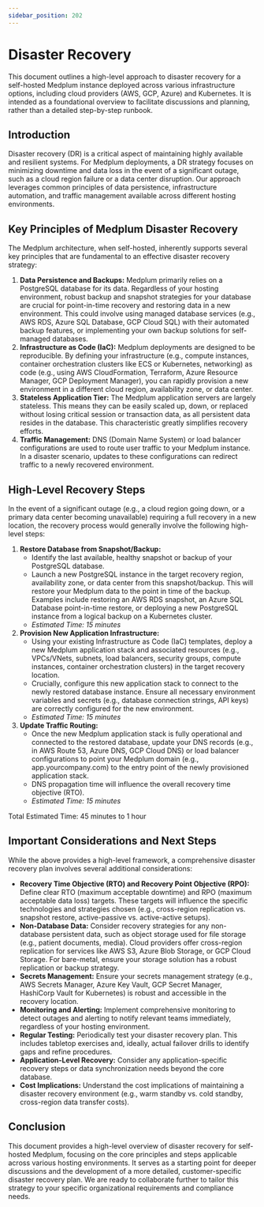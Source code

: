 ```yaml
---
sidebar_position: 202
---
```


# Disaster Recovery

This document outlines a high-level approach to disaster recovery for a self-hosted Medplum instance deployed across various infrastructure options, including cloud providers (AWS, GCP, Azure) and Kubernetes. It is intended as a foundational overview to facilitate discussions and planning, rather than a detailed step-by-step runbook.

## Introduction

Disaster recovery (DR) is a critical aspect of maintaining highly available and resilient systems. For Medplum deployments, a DR strategy focuses on minimizing downtime and data loss in the event of a significant outage, such as a cloud region failure or a data center disruption. Our approach leverages common principles of data persistence, infrastructure automation, and traffic management available across different hosting environments.

## Key Principles of Medplum Disaster Recovery

The Medplum architecture, when self-hosted, inherently supports several key principles that are fundamental to an effective disaster recovery strategy:

1. **Data Persistence and Backups:** Medplum primarily relies on a PostgreSQL database for its data. Regardless of your hosting environment, robust backup and snapshot strategies for your database are crucial for point-in-time recovery and restoring data in a new environment. This could involve using managed database services (e.g., AWS RDS, Azure SQL Database, GCP Cloud SQL) with their automated backup features, or implementing your own backup solutions for self-managed databases.
2. **Infrastructure as Code (IaC):** Medplum deployments are designed to be reproducible. By defining your infrastructure (e.g., compute instances, container orchestration clusters like ECS or Kubernetes, networking) as code (e.g., using AWS CloudFormation, Terraform, Azure Resource Manager, GCP Deployment Manager), you can rapidly provision a new environment in a different cloud region, availability zone, or data center.
3. **Stateless Application Tier:** The Medplum application servers are largely stateless. This means they can be easily scaled up, down, or replaced without losing critical session or transaction data, as all persistent data resides in the database. This characteristic greatly simplifies recovery efforts.
4. **Traffic Management:** DNS (Domain Name System) or load balancer configurations are used to route user traffic to your Medplum instance. In a disaster scenario, updates to these configurations can redirect traffic to a newly recovered environment.

## High-Level Recovery Steps

In the event of a significant outage (e.g., a cloud region going down, or a primary data center becoming unavailable) requiring a full recovery in a new location, the recovery process would generally involve the following high-level steps:

1. **Restore Database from Snapshot/Backup:**
   - Identify the last available, healthy snapshot or backup of your PostgreSQL database.
   - Launch a new PostgreSQL instance in the target recovery region, availability zone, or data center from this snapshot/backup. This will restore your Medplum data to the point in time of the backup. Examples include restoring an AWS RDS snapshot, an Azure SQL Database point-in-time restore, or deploying a new PostgreSQL instance from a logical backup on a Kubernetes cluster.
   - _Estimated Time: 15 minutes_
2. **Provision New Application Infrastructure:**
   - Using your existing Infrastructure as Code (IaC) templates, deploy a new Medplum application stack and associated resources (e.g., VPCs/VNets, subnets, load balancers, security groups, compute instances, container orchestration clusters) in the target recovery location.
   - Crucially, configure this new application stack to connect to the newly restored database instance. Ensure all necessary environment variables and secrets (e.g., database connection strings, API keys) are correctly configured for the new environment.
   - _Estimated Time: 15 minutes_
3. **Update Traffic Routing:**
   - Once the new Medplum application stack is fully operational and connected to the restored database, update your DNS records (e.g., in AWS Route 53, Azure DNS, GCP Cloud DNS) or load balancer configurations to point your Medplum domain (e.g., app.yourcompany.com) to the entry point of the newly provisioned application stack.
   - DNS propagation time will influence the overall recovery time objective (RTO).
   - _Estimated Time: 15 minutes_

Total Estimated Time: 45 minutes to 1 hour

## Important Considerations and Next Steps

While the above provides a high-level framework, a comprehensive disaster recovery plan involves several additional considerations:

- **Recovery Time Objective (RTO) and Recovery Point Objective (RPO):** Define clear RTO (maximum acceptable downtime) and RPO (maximum acceptable data loss) targets. These targets will influence the specific technologies and strategies chosen (e.g., cross-region replication vs. snapshot restore, active-passive vs. active-active setups).
- **Non-Database Data:** Consider recovery strategies for any non-database persistent data, such as object storage used for file storage (e.g., patient documents, media). Cloud providers offer cross-region replication for services like AWS S3, Azure Blob Storage, or GCP Cloud Storage. For bare-metal, ensure your storage solution has a robust replication or backup strategy.
- **Secrets Management:** Ensure your secrets management strategy (e.g., AWS Secrets Manager, Azure Key Vault, GCP Secret Manager, HashiCorp Vault for Kubernetes) is robust and accessible in the recovery location.
- **Monitoring and Alerting:** Implement comprehensive monitoring to detect outages and alerting to notify relevant teams immediately, regardless of your hosting environment.
- **Regular Testing:** Periodically test your disaster recovery plan. This includes tabletop exercises and, ideally, actual failover drills to identify gaps and refine procedures.
- **Application-Level Recovery:** Consider any application-specific recovery steps or data synchronization needs beyond the core database.
- **Cost Implications:** Understand the cost implications of maintaining a disaster recovery environment (e.g., warm standby vs. cold standby, cross-region data transfer costs).

## Conclusion

This document provides a high-level overview of disaster recovery for self-hosted Medplum, focusing on the core principles and steps applicable across various hosting environments. It serves as a starting point for deeper discussions and the development of a more detailed, customer-specific disaster recovery plan. We are ready to collaborate further to tailor this strategy to your specific organizational requirements and compliance needs.
